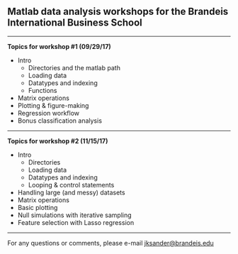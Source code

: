 ## Matlab data analysis workshops for the Brandeis International Business School




-----------------------------
**Topics for workshop \#1 (09/29/17)**  


* Intro
  * Directories and the matlab path 
  * Loading data
  * Datatypes and indexing
  * Functions 
* Matrix operations  
* Plotting & figure-making  
* Regression workflow  
* Bonus classification analysis  


-----------------------------
**Topics for workshop \#2 (11/15/17)**  


* Intro  
  * Directories
  * Loading data
  * Datatypes and indexing
  * Looping & control statements
* Handling large (and messy) datasets  
* Matrix operations  
* Basic plotting  
* Null simulations with iterative sampling  
* Feature selection with Lasso regression  


-----------------------------
For any questions or comments, please e-mail jksander@brandeis.edu
